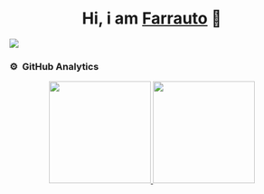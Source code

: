 <!--### Hi, I'm Farrauto-->
<div align="center">
<h1 align="center">Hi, i am <a href="https://aristi.dev">Farrauto</a> 👋</h1>
</div>
<img src="https://github.com/Farreto06/Farreto06/assets/141441733/250fc67a-2ff6-442a-b4db-b776ac41cd60">

### ⚙️ &nbsp;GitHub Analytics

<p align="center">
<a href="https://github.com/Farreto06">
  <img height="180em" src="https://github-readme-stats-eight-theta.vercel.app/api?username=Farreto06&show_icons=true&theme=algolia&include_all_commits=true&count_private=true"/>
  <img height="180em" src="https://github-readme-stats-eight-theta.vercel.app/api/top-langs/?username=Farreto06&layout=compact&langs_count=8&theme=algolia"/>
</a>
</p>
<!--
**Farreto06/Farreto06** is a ✨ _special_ ✨ repository because its `README.md` (this file) appears on your GitHub profile.

Here are some ideas to get you started:

- 🔭 I’m currently working on ...
- 🌱 I’m currently learning ...
- 👯 I’m looking to collaborate on ...
- 🤔 I’m looking for help with ...
- 💬 Ask me about ...
- 📫 How to reach me: ...
- 😄 Pronouns: ...
- ⚡ Fun fact: ...
-->

